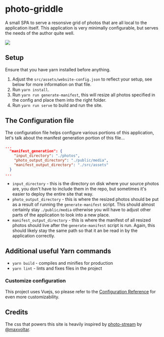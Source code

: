 # photo-griddle

A small SPA to serve a resonsive grid of photos that are all local to the application itself. This application is very minimally configurable, but serves the needs of the author quite well.

![](/readme-images/site.png)

## Setup

Ensure that you have yarn installed before anything.

1. Adjust the `src/assets/website-config.json` to reflect your setup, see below for more information on that file.
2. Run `yarn install`.
3. Run `yarn run generate-manifest`, this will resize all photos specified in the config and place them into the right folder.
4. Run `yarn run serve` to build and run the site.

## The Configuration file

The configuration file helps configure various portions of this application, let's talk about the manifest generation portion of this file...

```json
...
  "manifest_generation": {
    "input_directory": "./photos",
    "photo_output_directory": "./public/media",
    "manifest_output_directory": "./src/assets"
  }
...
```

* `input_directory` - this is the directory on disk where your source photos are, you don't have to include them in the repo, but sometimes it's easier to deploy the entire site that way.
* `photo_output_directory` - this is where the resized photos should be put as a result of running the `generate-manifest` script. This should almost certainly stay `./public/media` otherwise you will have to adjust other parts of the application to look into a new place.
* `manifest_output_directory` - this is where the manifest of all resized photos should live after the `generate-manifest` script is run. Again, this should likely stay the same path so that it an be read in by the application correctly.

## Additional useful Yarn commands

* `yarn build` - compiles and minifies for production
* `yarn lint` - lints and fixes files in the project

### Customize configuration

This project uses Vuejs, so please refer to the [Configuration Reference](https://cli.vuejs.org/config/) for even more customizability.

## Credits

The css that powers this site is heavily inspired by [photo-stream](https://github.com/maxvoltar/photo-stream) by [@maxvoltar](https://twitter.com/maxvoltar).

